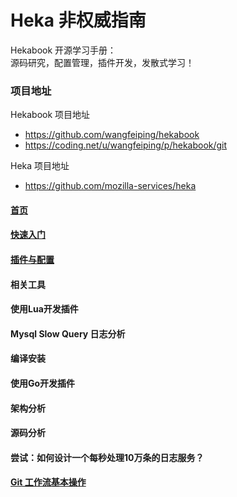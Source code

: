 # Heka 非权威指南

Hekabook 开源学习手册：  
源码研究，配置管理，插件开发，发散式学习！

### 项目地址

Hekabook 项目地址

* https://github.com/wangfeiping/hekabook
* https://coding.net/u/wangfeiping/p/hekabook/git

Heka 项目地址

* https://github.com/mozilla-services/heka

#### [首页](./README.md "首页")  

#### [快速入门](doc/getting_started.md "快速入门")  

#### [插件与配置](doc/plugins.md "插件与配置")  

#### 相关工具  

#### 使用Lua开发插件  

#### Mysql Slow Query 日志分析  

#### 编译安装  

#### 使用Go开发插件  

#### 架构分析  

#### 源码分析  

#### 尝试：如何设计一个每秒处理10万条的日志服务？  

#### [Git 工作流基本操作](doc/git_workflow.md "Git 工作流基本操作")  
